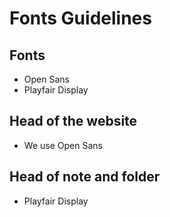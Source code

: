 # Fonts Guidelines 

## Fonts

- Open Sans
- Playfair Display



## Head of the website

- We use Open Sans

  

## Head of note and folder

- Playfair Display


